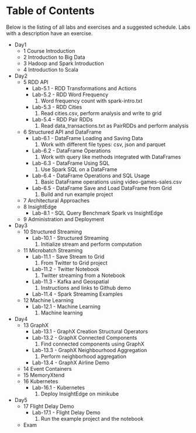 # Table of Contents #

Below is the listing of all labs and exercises and a suggested schedule.
Labs with a description have an exercise.

* Day1
  * 1 Course Introduction
  * 2 Introduction to Big Data
  * 3 Hadoop and Spark Introduction
  * 4 Introduction to Scala
* Day2
  * 5 RDD API
    * Lab-5.1 - RDD Transformations and Actions
    * Lab-5.2 - RDD Word Frequency
      1. Word frequency count with spark-intro.txt
    * Lab-5.3 - RDD Cities
      1. Read cities.csv, perform analysis and write to grid
    * Lab-5.4 - RDD Pair RDDs
      1. Read data_transactions.txt as PairRDDs and perform analysis
  * 6 Structured API and DataFrame
    * Lab-6.1 - DataFrame Loading and Saving Data
      1. Work with different file types: csv, json and parquet
    * Lab-6.2 - DataFrame Operations
      1. Work with query like methods integrated with DataFrames
    * Lab-6.3 - DataFrame Using SQL
      1. Use Spark SQL on a DataFrame
    * Lab-6.4 - DataFrame Operations and SQL Usage
      1. Basic DataFrame operations using video-games-sales.csv
    * Lab-6.5 - DataFrame Save and Load DataFrame from Grid
      1. Build and run example project    
  * 7 Architectural Approaches
  * 8 InsightEdge
    * Lab-8.1 - SQL Query Benchmark Spark vs InsightEdge
  * 9 Administration and Deployment
* Day3
  * 10 Structured Streaming
    * Lab-10.1 - Structured Streaming
      1. Initialize stream and perform computation
  * 11 Microbatch Streaming
    * Lab-11.1 - Save Stream to Grid
      1. From Twitter to Grid project
    * Lab-11.2 - Twitter Notebook
      1. Twitter streaming from a Notebook
    * Lab-11.3 - Kafka and Geospatial
      1. Instructions and links to Github demo
    * Lab-11.4 - Spark Streaming Examples
  * 12 Machine Learning
    * Lab-12.1 - Machine Learning
      1. Machine learning
* Day4
  * 13 GraphX
    * Lab-13.1 - GraphX Creation Structural Operators
    * Lab-13.2 - GraphX Connected Components
      1. Find connected components using GraphX
    * Lab-13.3 - GraphX Neighbourhood Aggregation
      1. Perform neighborhood aggregation
    * Lab-13.4 - GraphX Airline Demo
  * 14 Event Containers
  * 15 MemoryXtend
  * 16 Kubernetes
    * Lab-16.1 - Kubernetes
      1. Deploy InsightEdge on minikube
* Day5
  * 17 Flight Delay Demo
    * Lab-17.1 - Flight Delay Demo
      1. Run the example project and the notebook
  * Exam
